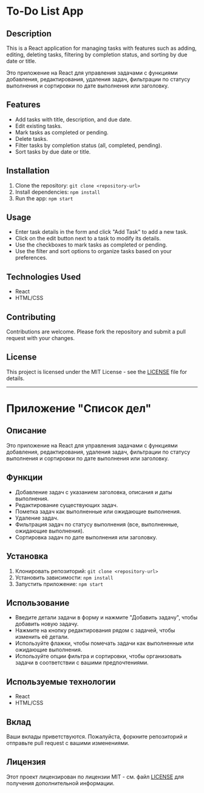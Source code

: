 # To-Do List App

## Description
This is a React application for managing tasks with features such as adding, editing, deleting tasks, filtering by completion status, and sorting by due date or title.

Это приложение на React для управления задачами с функциями добавления, редактирования, удаления задач, фильтрации по статусу выполнения и сортировки по дате выполнения или заголовку.

## Features
- Add tasks with title, description, and due date.
- Edit existing tasks.
- Mark tasks as completed or pending.
- Delete tasks.
- Filter tasks by completion status (all, completed, pending).
- Sort tasks by due date or title.

## Installation
1. Clone the repository: `git clone <repository-url>`
2. Install dependencies: `npm install`
3. Run the app: `npm start`

## Usage
- Enter task details in the form and click "Add Task" to add a new task.
- Click on the edit button next to a task to modify its details.
- Use the checkboxes to mark tasks as completed or pending.
- Use the filter and sort options to organize tasks based on your preferences.

## Technologies Used
- React
- HTML/CSS

## Contributing
Contributions are welcome. Please fork the repository and submit a pull request with your changes.

## License
This project is licensed under the MIT License - see the [LICENSE](LICENSE) file for details.

---

# Приложение "Список дел"

## Описание
Это приложение на React для управления задачами с функциями добавления, редактирования, удаления задач, фильтрации по статусу выполнения и сортировки по дате выполнения или заголовку.

## Функции
- Добавление задач с указанием заголовка, описания и даты выполнения.
- Редактирование существующих задач.
- Пометка задач как выполненные или ожидающие выполнения.
- Удаление задач.
- Фильтрация задач по статусу выполнения (все, выполненные, ожидающие выполнения).
- Сортировка задач по дате выполнения или заголовку.

## Установка
1. Клонировать репозиторий: `git clone <repository-url>`
2. Установить зависимости: `npm install`
3. Запустить приложение: `npm start`

## Использование
- Введите детали задачи в форму и нажмите "Добавить задачу", чтобы добавить новую задачу.
- Нажмите на кнопку редактирования рядом с задачей, чтобы изменить её детали.
- Используйте флажки, чтобы помечать задачи как выполненные или ожидающие выполнения.
- Используйте опции фильтра и сортировки, чтобы организовать задачи в соответствии с вашими предпочтениями.

## Используемые технологии
- React
- HTML/CSS

## Вклад
Ваши вклады приветствуются. Пожалуйста, форкните репозиторий и отправьте pull request с вашими изменениями.

## Лицензия
Этот проект лицензирован по лицензии MIT - см. файл [LICENSE](LICENSE) для получения дополнительной информации.

